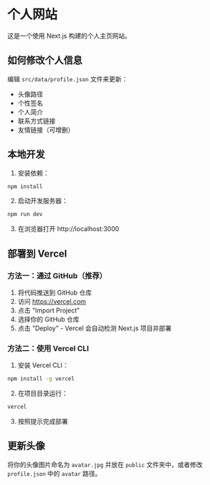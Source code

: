 # 个人网站

这是一个使用 Next.js 构建的个人主页网站。

## 如何修改个人信息

编辑 `src/data/profile.json` 文件来更新：
- 头像路径
- 个性签名
- 个人简介
- 联系方式链接
- 友情链接（可增删）

## 本地开发

1. 安装依赖：
```bash
npm install
```

2. 启动开发服务器：
```bash
npm run dev
```

3. 在浏览器打开 http://localhost:3000

## 部署到 Vercel

### 方法一：通过 GitHub（推荐）

1. 将代码推送到 GitHub 仓库
2. 访问 https://vercel.com
3. 点击 "Import Project"
4. 选择你的 GitHub 仓库
5. 点击 "Deploy" - Vercel 会自动检测 Next.js 项目并部署

### 方法二：使用 Vercel CLI

1. 安装 Vercel CLI：
```bash
npm install -g vercel
```

2. 在项目目录运行：
```bash
vercel
```

3. 按照提示完成部署

## 更新头像

将你的头像图片命名为 `avatar.jpg` 并放在 `public` 文件夹中，或者修改 `profile.json` 中的 `avatar` 路径。
